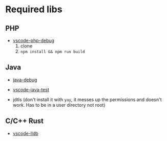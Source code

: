 # Required libs

## PHP
- [vscode-php-debug](https://github.com/xdebug/vscode-php-debug)
    1. clone
    2. `npm install && npm run build`

## Java
- [java-debug](https://github.com/mfussenegger/nvim-jdtls#java-debug-installation)

- [vscode-java-test](https://github.com/mfussenegger/nvim-jdtls#vscode-java-test-installation)

- jdtls (don't install it with `yay`, it messes up the permissions and doesn't work. Has to be in a user directory not root)

## C/C++ Rust
- [vscode-lldb](https://github.com/vadimcn/vscode-lldb)

